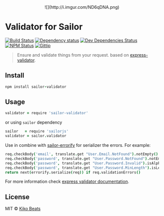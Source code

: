 <center>![](http://i.imgur.com/ND6qDNA.png)</center>

# Validator for Sailor

[![Build Status](http://img.shields.io/travis/sailorjs/sailor-validator/master.svg?style=flat)](https://travis-ci.org/sailorjs/sailor-validator)
[![Dependency status](http://img.shields.io/david/sailorjs/sailor-validator.svg?style=flat)](https://david-dm.org/sailorjs/sailor-validator)
[![Dev Dependencies Status](http://img.shields.io/david/dev/sailorjs/sailor-validator.svg?style=flat)](https://david-dm.org/sailorjs/sailor-validator#info=devDependencies)
[![NPM Status](http://img.shields.io/npm/dm/sailor-validator.svg?style=flat)](https://www.npmjs.org/package/sailor-validator)
[![Gittip](http://img.shields.io/gittip/Kikobeats.svg?style=flat)](https://www.gittip.com/Kikobeats/)

> Ensure and validate things from your request. based on [express-validator](https://github.com/ctavan/express-validator).

## Install

```coffeescript
npm install sailor-validator
```

## Usage

```coffeescript
validator = require 'sailor-validator'
```

or using `sailor` dependency

```coffeescript
sailor 	 = require 'sailorjs'
validator = sailor.validator
```

Use in combine with [sailor-errorify](https://github.com/sailorjs/sailor-errorify) for serializer the errors. For example:

```coffeescript
req.checkBody('email', translate.get "User.Email.NotFound").notEmpty()
req.checkBody('password', translate.get "User.Password.NotFound").notEmpty()
req.checkBody('password', translate.get "User.Password.Invalid").isAlphanumeric()
req.checkBody('password', translate.get "User.Password.MinLength").isLength(passwordLength)
return next(errorify.serialize(req)) if req.validationErrors()
```

For more information check [express validator documentation](https://github.com/ctavan/express-validator#usage).

## License

MIT © [Kiko Beats](http://www.kikobeats.com)


